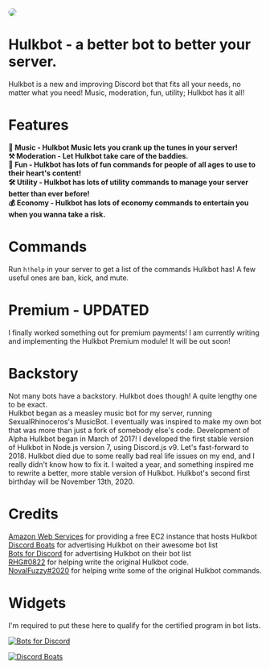 <img src="https://hulkbot-dashboard.ml/cdn/logo.png" style="border-radius: 100%;">

# Hulkbot - a better bot to better your server.

Hulkbot is a new and improving Discord bot that fits all your needs, no matter what you need! Music, moderation, fun, utility; Hulkbot has it all!

# Features
**:musical_note: Music - Hulkbot Music lets you crank up the tunes in your server!  
⚒️ Moderation - Let Hulkbot take care of the baddies.  
:lollipop: Fun - Hulkbot has lots of fun commands for people of all ages to use to their heart's content!  
🛠️ Utility - Hulkbot has lots of utility commands to manage your server better than ever before!  
:moneybag: Economy - Hulkbot has lots of economy commands to entertain you when you wanna take a risk.**

# Commands
Run `h!help` in your server to get a list of the commands Hulkbot has!
A few useful ones are ban, kick, and mute.

# Premium - UPDATED
I finally worked something out for premium payments! I am currently writing and implementing the Hulkbot Premium module! It will be out soon!

# Backstory
Not many bots have a backstory. Hulkbot does though! A quite lengthy one to be exact.  
Hulkbot began as a measley music bot for my server, running SexualRhinoceros's MusicBot. I eventually was inspired to make my own bot that was more than just a fork of somebody else's code. Development of Alpha Hulkbot began in March of 2017! I developed the first stable version of Hulkbot in Node.js version 7, using Discord.js v9. Let's fast-forward to 2018. Hulkbot died due to some really bad real life issues on my end, and I really didn't know how to fix it. I waited a year, and something inspired me to rewrite a better, more stable version of Hulkbot. Hulkbot's second first birthday will be November 13th, 2020.

# Credits
[Amazon Web Services](https://aws.amazon.com) for providing a free EC2 instance that hosts Hulkbot
[Discord Boats](https://discord.boats) for advertising Hulkbot on their awesome bot list  
[Bots for Discord](https://botsfordiscord.com) for advertising Hulkbot on their bot list  
[RHG#0822](https://github.com/RHGDEV) for helping write the original Hulkbot code.  
[NovalFuzzy#2020](https://github.com/NovalFuzzy) for helping write some of the original Hulkbot commands.  

# Widgets
I'm required to put these here to qualify for the certified program in bot lists.  
  
[![Bots for Discord](https://botsfordiscord.com/api/bot/294194506113220608/widget)](https://botsfordiscord.com/bots/294194506113220608)  
  
[![Discord Boats](https://discord.boats/api/widget/294194506113220608)](https://discord.boats/bot/294194506113220608)
